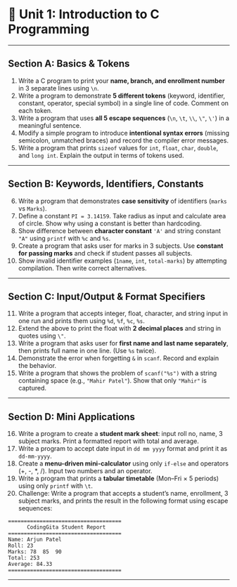 # 📘 Unit 1: Introduction to C Programming

---

## **Section A: Basics & Tokens**

1. Write a C program to print your **name, branch, and enrollment number** in 3 separate lines using `\n`.
2. Write a program to demonstrate **5 different tokens** (keyword, identifier, constant, operator, special symbol) in a single line of code. Comment on each token.
3. Write a program that uses **all 5 escape sequences** (`\n`, `\t`, `\\`, `\"`, `\'`) in a meaningful sentence.
4. Modify a simple program to introduce **intentional syntax errors** (missing semicolon, unmatched braces) and record the compiler error messages.
5. Write a program that prints `sizeof` values for `int`, `float`, `char`, `double`, and `long int`. Explain the output in terms of tokens used.

---

## **Section B: Keywords, Identifiers, Constants**

6. Write a program that demonstrates **case sensitivity** of identifiers (`marks` vs `Marks`).
7. Define a constant `PI = 3.14159`. Take radius as input and calculate area of circle. Show why using a constant is better than hardcoding.
8. Show difference between **character constant** `'A'` and string constant `"A"` using `printf` with `%c` and `%s`.
9. Create a program that asks user for marks in 3 subjects. Use **constant for passing marks** and check if student passes all subjects.
10. Show invalid identifier examples (`1name`, `int`, `total-marks`) by attempting compilation. Then write correct alternatives.

---

## **Section C: Input/Output & Format Specifiers**

11. Write a program that accepts integer, float, character, and string input in one run and prints them using `%d`, `%f`, `%c`, `%s`.
12. Extend the above to print the float with **2 decimal places** and string in quotes using `\"`.
13. Write a program that asks user for **first name and last name separately**, then prints full name in one line. (Use `%s` twice).
14. Demonstrate the error when forgetting `&` in `scanf`. Record and explain the behavior.
15. Write a program that shows the problem of `scanf("%s")` with a string containing space (e.g., `"Mahir Patel"`). Show that only `"Mahir"` is captured.

---

## **Section D: Mini Applications**

16. Write a program to create a **student mark sheet**: input roll no, name, 3 subject marks. Print a formatted report with total and average.
17. Write a program to accept date input in `dd mm yyyy` format and print it as `dd-mm-yyyy`.
18. Create a **menu-driven mini-calculator** using only `if-else` and operators (+, -, \*, /). Input two numbers and an operator.
19. Write a program that prints a **tabular timetable** (Mon–Fri × 5 periods) using only `printf` with `\t`.
20. Challenge: Write a program that accepts a student’s name, enrollment, 3 subject marks, and prints the result in the following format using escape sequences:

```
====================================
      CodingGita Student Report     
====================================
Name: Arjun Patel
Roll: 23
Marks: 78  85  90
Total: 253
Average: 84.33
====================================
```

---


